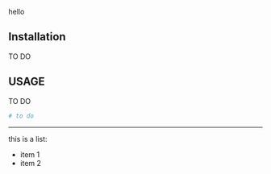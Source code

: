hello

## Installation 

TO DO

## USAGE

TO DO

```py
# to do
```

<hr>

this is a list:
 + item 1
 + item 2



